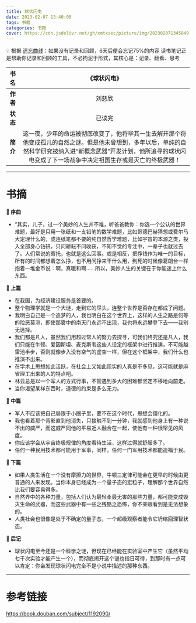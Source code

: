 ```yaml
---
title: 球状闪电
date: 2023-02-07 13:40:00
tags: 书籍
categories: 书籍
cover: https://cdn.jsdelivr.net/gh/xmtxsec/picture/img/202302071345849.png
---
```




💡  根据 [遗忘曲线](https://baike.baidu.com/item/%E9%81%97%E5%BF%98%E6%9B%B2%E7%BA%BF/7278665?fr=aladdin)：如果没有记录和回顾，6天后便会忘记75%的内容
      读书笔记正是帮助你记录和回顾的工具，不必拘泥于形式，其核心是：记录、翻看、思考




| **书名** |                         《球状闪电》                         |
| :------: | :----------------------------------------------------------: |
| **作者** |                            刘慈欣                            |
| **状态** |                            已读完                            |
| **简介** | 这一夜，少年的命运被彻底改变了，他将毕其一生去解开那个将他变成孤儿的自然之谜。但是他未曾想到，多年以后，单纯的自然科学研究被纳入进“新概念武器”开发计划，他所追寻的球状闪电变成了下一场战争中决定祖国生存或是灭亡的终极武器！ |

------



# 书摘

**📖 序曲**

- “其实，儿子，过一个美妙的人生并不难，听爸爸教你：你选一个公认的世界难题，最好是只用一张纸和一支铅笔的数学难题，比如哥德巴赫猜想或费尔马大定理什么的，或连纸笔都不要的纯自然哲学难题，比如宇宙的本源之类，投入全部身心钻研，只问耕耘不问收获，不知不觉的专注中，一辈子也就过去了。人们常说的寄托，也就是这么回事。或是相反，把挣钱作为唯一的目标，所有的时间都想着怎么挣，也不用问挣来干什么用，到死的时候像葛朗台一样抱着一堆金币说：啊，真暖和啊……所以，美妙人生的关键在于你能迷上什么东西。



**📖 上篇**

- 在我国，为经济建设服务是首要的。
- 整个物理学就是一个大谜，走到它的尽头，连整个世界是否存在都成了问题。
- 我明白自己是一个追梦的人，我也明白在这个世界上，这样的人生之路是何等的险恶莫测，即使那雾中的南天门永远不出现，我也将永远攀登下去——我别无选择。
- 我们都是凡人，虽然我们用超过常人的努力去探寻，可我们终究还是凡人，我们只能在牛顿、爱因斯坦、麦克斯韦这些人设定的框架中进行推演，不可能越雷池半步，否则就像步入没有空气的虚空一样，但在这个框架中，我们什么也推演不出来。
- 在学术上思想如此活跃，在社会上又如此现实的人真是不多见，这可能就是麻省理工出来的人的特点吧。
- 林云总是以一个军人的方式行事，不管遇到多大的困难都坚定不移地向前走。
- 当你渴望某样东西时，道德的约束是多么无力。



**📖 中篇**

- 军人不应该把自己局限于小圈子里，要不在这个时代，思想会僵化的。
- 我也看着那个背影直到他消失，只接触不到一分钟，我就感到他身上有一种说不出的威严，而这威严同他的平易近人融合在一起，使他有一种很罕见的风度。
- 你应该学会从宇宙终极规律的角度看待生活，这样过得就舒服多了。
- 任何一种民用技术都可能用于军事，同样，任何一门军用技术都能造福于民。



**📖 下篇**

- 如果人类生活在一个没有摩擦力的世界，牛顿三定律可能会在更早的时候由更普通的人来发现。当你本身已经成为一个量子态的宏粒子，理解那个世界自然比我们要容易得多。
- 自然界中的各种力量，包括人们认为最轻柔最无害的那些力量，都可能变成毁灭生命的武器，而这些武器中有一些之残酷之恐怖，你不亲眼看到是无法想象的。
- 人类社会也很像是处于不确定的量子态，一个超级观察者能令它坍缩回理智状态。



**📖 后记**

- 球状闪电至今还是一个科学之谜，但现在已经能在实验室中产生它（虽然平均七千次实验才能产生一个），而彻底揭开这个谜也指日可待，到那时有一点可以肯定：你会发现球状闪电完全不是小说中描述的那种东西。

------



# 参考链接

https://book.douban.com/subject/1192090/